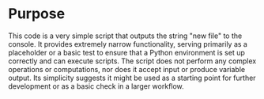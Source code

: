 # Purpose
This code is a very simple script that outputs the string "new file" to the console. It provides extremely narrow functionality, serving primarily as a placeholder or a basic test to ensure that a Python environment is set up correctly and can execute scripts. The script does not perform any complex operations or computations, nor does it accept input or produce variable output. Its simplicity suggests it might be used as a starting point for further development or as a basic check in a larger workflow.
